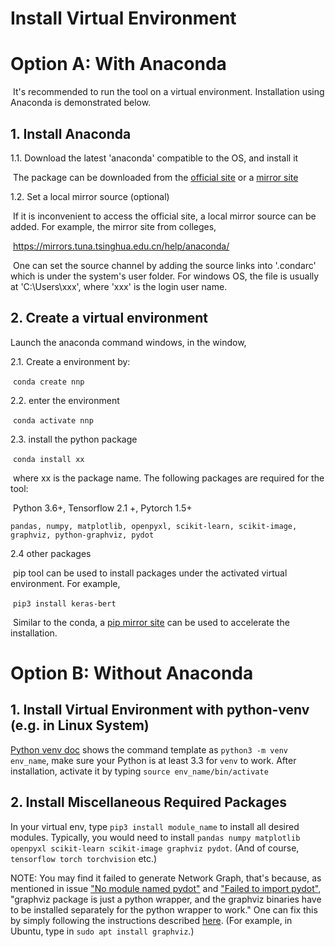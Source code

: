 #  Install Virtual Environment

# Option A: With Anaconda

​	It's recommended to run the tool on a virtual environment. Installation using Anaconda is demonstrated below.

## 1. Install Anaconda

1.1. Download the latest 'anaconda' compatible  to the OS, and install it

​		The package can be downloaded from the [official site](https://www.anaconda.com/products/individual) or a [mirror site](https://mirrors.tuna.tsinghua.edu.cn/anaconda/archive/)

1.2. Set a local mirror source (optional)

​		If it is inconvenient to access the official site,  a local mirror source can be added. For example, the mirror site from colleges,

​		https://mirrors.tuna.tsinghua.edu.cn/help/anaconda/

​		One can set the source channel by adding the source links into '.condarc' which is under the system's user folder. For windows OS, the file is usually at 'C:\Users\xxx', where 'xxx' is the login user name.



## 2. Create a virtual environment

Launch the anaconda command windows, in the window,

2.1. Create a environment by:

​			`conda create nnp`

2.2. enter the environment

​			`conda activate nnp`

2.3. install the python package

​			`conda install xx`

​		where xx is the package name. The following packages are required for the tool:

​		Python 3.6+, 	Tensorflow 2.1 +,  Pytorch 1.5+

    pandas,​ numpy,​ matplotlib,​ openpyxl, scikit-learn, scikit-image, graphviz, python-graphviz, pydot

2.4 other packages

​	pip tool can be used to install packages under the activated virtual environment. For example,

​			`pip3 install keras-bert`

​	Similar to the conda, a [pip mirror site](https://mirrors.tuna.tsinghua.edu.cn/help/pypi/) can be used to accelerate the installation.




# Option B: Without Anaconda

## 1. Install Virtual Environment with python-venv (e.g. in Linux System)
[Python venv doc](https://docs.python.org/3/tutorial/venv.html) shows the command template as `python3 -m venv env_name`, make sure your Python is at least 3.3 for `venv` to work.
After installation, activate it by typing `source env_name/bin/activate`

## 2. Install Miscellaneous Required Packages
In your virtual env, type `pip3 install module_name` to install all desired modules. Typically, you would need to install `pandas numpy matplotlib openpyxl scikit-learn scikit-image graphviz pydot`. (And of course, `tensorflow torch torchvision` etc.)

NOTE: You may find it failed to generate Network Graph, that's because, as mentioned in issue ["No module named pydot"](https://stackoverflow.com/questions/35177262/importerror-no-module-named-pydot-unable-to-import-pydot) and ["Failed to import pydot"](https://stackoverflow.com/questions/36886711/keras-runtimeerror-failed-to-import-pydot-after-installing-graphviz-and-pyd), "graphviz package is just a python wrapper, and the graphviz binaries have to be installed separately for the python wrapper to work." One can fix this by simply following the instructions described [here](https://graphviz.gitlab.io/download/). (For example, in Ubuntu, type in `sudo apt install graphviz`.)
